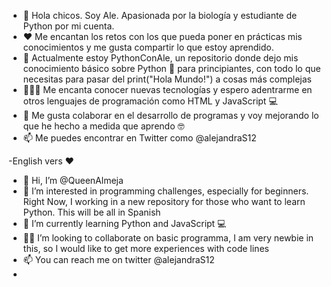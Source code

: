 - 👋 Hola chicos. Soy Ale. Apasionada por la biología y estudiante de Python por mi cuenta.
- ❤️  Me encantan los retos con los que pueda poner en prácticas mis conocimientos y me gusta compartir lo que estoy aprendido. 
- 🌻  Actualmente estoy PythonConAle, un repositorio donde dejo mis conocimiento básico sobre Python 🐍 para principiantes, con todo lo que necesitas para pasar del print("Hola Mundo!") a cosas más complejas
- 👩🏻‍💻 Me encanta conocer nuevas tecnologías y espero adentrarme en otros lenguajes de programación como HTML y JavaScript 💻
- 🌱 Me gusta colaborar en el desarrollo de programas y voy mejorando lo que he hecho a medida que aprendo 🤓
- 📫 Me puedes encontrar en Twitter como @alejandraS12 

-English vers ❤️
- 👋 Hi, I’m @QueenAlmeja
- 👀 I’m interested in programming challenges, especially for beginners. Right Now, I working in a new repository for those who want to learn Python. This will be all in Spanish
- 🌱 I’m currently learning Python and JavaScript 💻 
- 🕵🏻 I’m looking to collaborate on basic programma, I am very newbie in this, so I would like to get more experiences with code lines 
- 📫 You can reach me on twitter @alejandraS12 
- 
  

<!---
QueenAlmeja/QueenAlmeja is a ✨ special ✨ repository because its `README.md` (this file) appears on your GitHub profile.
You can click the Preview link to take a look at your changes.
--->
